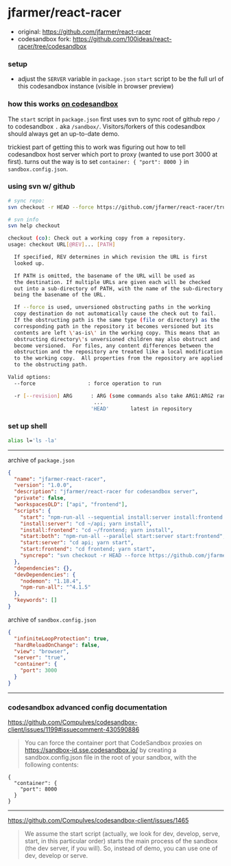 # jfarmer/react-racer

- original: https://github.com/jfarmer/react-racer
- codesandbox fork: https://github.com/100ideas/react-racer/tree/codesandbox

### setup
- adjust the `SERVER` variable in `package.json` `start` script to be the full url of this codesandbox instance (visible in browser preview)

### how this works [on codesandbox](https://codesandbox.io/s/2v0n4v15z0)

The `start` script in `package.json` first uses svn to sync root of github repo `/` to codesandbox `.` aka `/sandbox/`. Visitors/forkers of this codesandbox should always get an up-to-date demo.

trickiest part of getting this to work was figuring out how to tell codesandbox host server which port to proxy (wanted to use port 3000 at first). turns out the way is to set `container: { "port": 8000 }` in `sandbox.config.json`.

### using svn w/ github

```bash
# sync repo:
svn checkout -r HEAD --force https://github.com/jfarmer/react-racer/trunk .

# svn info
svn help checkout

checkout (co): Check out a working copy from a repository.
usage: checkout URL[@REV]... [PATH]

  If specified, REV determines in which revision the URL is first
  looked up.

  If PATH is omitted, the basename of the URL will be used as
  the destination. If multiple URLs are given each will be checked
  out into a sub-directory of PATH, with the name of the sub-directory
  being the basename of the URL.

  If --force is used, unversioned obstructing paths in the working
  copy destination do not automatically cause the check out to fail.
  If the obstructing path is the same type (file or directory) as the
  corresponding path in the repository it becomes versioned but its
  contents are left \'as-is\' in the working copy. This means that an
  obstructing directory\'s unversioned children may also obstruct and
  become versioned.  For files, any content differences between the
  obstruction and the repository are treated like a local modification
  to the working copy.  All properties from the repository are applied
  to the obstructing path.

Valid options:
  --force                 : force operation to run

  -r [--revision] ARG      : ARG (some commands also take ARG1:ARG2 range)
                            ...
                           'HEAD'       latest in repository
```

### set up shell

```bash
alias l='ls -la'

```

---

archive of `package.json`

```json
{
  "name": "jfarmer-react-racer",
  "version": "1.0.0",
  "description": "jfarmer/react-racer for codesandbox server",
  "private": false,
  "workspacesOLD": ["api", "frontend"],
  "scripts": {
    "start": "npm-run-all --sequential install:server install:frontend start:both",
    "install:server": "cd ~/api; yarn install",
    "install:frontend": "cd ~/frontend; yarn install",
    "start:both": "npm-run-all --parallel start:server start:frontend",
    "start:server": "cd api; yarn start",
    "start:frontend": "cd frontend; yarn start",
    "syncrepo": "svn checkout -r HEAD --force https://github.com/jfarmer/react-racer/trunk ."
  },
  "dependencies": {},
  "devDependencies": {
    "nodemon": "1.18.4",
    "npm-run-all": "^4.1.5"
  },
  "keywords": []
}
```

archive of `sandbox.config.json`

```json
{
  "infiniteLoopProtection": true,
  "hardReloadOnChange": false,
  "view": "browser",
  "server": "true",
  "container": {
    "port": 3000
  }
}
```

---

### codesandbox advanced config documentation

https://github.com/CompuIves/codesandbox-client/issues/1199#issuecomment-430590886

> You can force the container port that CodeSandbox proxies on https://sandbox-id.sse.codesandbox.io/ by creating a sandbox.config.json file in the root of your sandbox, with the following contents:

```
{
  "container": {
    "port": 8000
  }
}
```

---

https://github.com/CompuIves/codesandbox-client/issues/1465

> We assume the start script (actually, we look for dev, develop, serve, start, in this particular order) starts the main process of the sandbox (the dev server, if you will). So, instead of demo, you can use one of dev, develop or serve.
